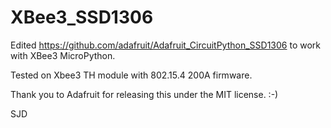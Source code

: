 # XBee3_SSD1306

Edited https://github.com/adafruit/Adafruit_CircuitPython_SSD1306 to work with XBee3 MicroPython.  

Tested on Xbee3 TH module with 802.15.4 200A firmware.

Thank you to Adafruit for releasing this under the MIT license.  :-)

SJD
